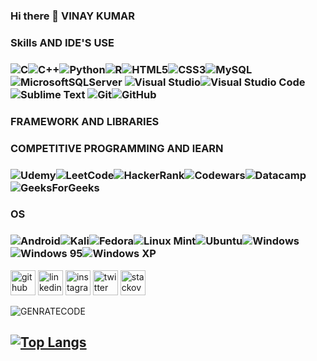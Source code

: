 ### Hi there 👋 VINAY KUMAR

<!--
**VINAY7484/VINAY7484** is a ✨ _special_ ✨ repository because its `README.md` (this file) appears on your GitHub profile.

Here are some ideas to get you started:

- 🔭 I’m currently working on ...
- 🌱 I’m currently learning ...
- 👯 I’m looking to collaborate on ...
- 🤔 I’m looking for help with ...
- 💬 Ask me about ...
- 📫 How to reach me: ...
- 😄 Pronouns: ...
- ⚡ Fun fact: ...
-->
### Skills AND IDE'S USE
### ![C](https://img.shields.io/badge/c-%2300599C.svg?style=for-the-badge&logo=c&logoColor=white)![C++](https://img.shields.io/badge/c++-%2300599C.svg?style=for-the-badge&logo=c%2B%2B&logoColor=white)![Python](https://img.shields.io/badge/python-3670A0?style=for-the-badge&logo=python&logoColor=ffdd54)![R](https://img.shields.io/badge/r-%23276DC3.svg?style=for-the-badge&logo=r&logoColor=white)![HTML5](https://img.shields.io/badge/html5-%23E34F26.svg?style=for-the-badge&logo=html5&logoColor=white)![CSS3](https://img.shields.io/badge/css3-%231572B6.svg?style=for-the-badge&logo=css3&logoColor=white)![MySQL](https://img.shields.io/badge/mysql-%2300f.svg?style=for-the-badge&logo=mysql&logoColor=white)![MicrosoftSQLServer](https://img.shields.io/badge/Microsoft%20SQL%20Sever-CC2927?style=for-the-badge&logo=microsoft%20sql%20server&logoColor=white) ![Visual Studio](https://img.shields.io/badge/Visual%20Studio-5C2D91.svg?style=for-the-badge&logo=visual-studio&logoColor=white)![Visual Studio Code](https://img.shields.io/badge/Visual%20Studio%20Code-0078d7.svg?style=for-the-badge&logo=visual-studio-code&logoColor=white)![Sublime Text](https://img.shields.io/badge/sublime_text-%23575757.svg?style=for-the-badge&logo=sublime-text&logoColor=important) ![Git](https://img.shields.io/badge/git-%23F05033.svg?style=for-the-badge&logo=git&logoColor=white)![GitHub](https://img.shields.io/badge/github-%23121011.svg?style=for-the-badge&logo=github&logoColor=white)

### FRAMEWORK AND LIBRARIES
###  
### COMPETITIVE PROGRAMMING  AND lEARN
### ![Udemy](https://img.shields.io/badge/Udemy-A435F0?style=for-the-badge&logo=Udemy&logoColor=white)![LeetCode](https://img.shields.io/badge/LeetCode-000000?style=for-the-badge&logo=LeetCode&logoColor=#d16c06)![HackerRank](https://img.shields.io/badge/-Hackerrank-2EC866?style=for-the-badge&logo=HackerRank&logoColor=white)![Codewars](https://img.shields.io/badge/Codewars-B1361E?style=for-the-badge&logo=codewars&logoColor=grey)![Datacamp](https://img.shields.io/badge/Datacamp-05192D?style=for-the-badge&logo=datacamp&logoColor=03E860)![GeeksForGeeks](https://img.shields.io/badge/GeeksforGeeks-gray?style=for-the-badge&logo=geeksforgeeks&logoColor=35914c)

### OS
### ![Android](https://img.shields.io/badge/Android-3DDC84?style=for-the-badge&logo=android&logoColor=white)![Kali](https://img.shields.io/badge/Kali-268BEE?style=for-the-badge&logo=kalilinux&logoColor=white)![Fedora](https://img.shields.io/badge/Fedora-294172?style=for-the-badge&logo=fedora&logoColor=white)![Linux Mint](https://img.shields.io/badge/Linux%20Mint-87CF3E?style=for-the-badge&logo=Linux%20Mint&logoColor=white)![Ubuntu](https://img.shields.io/badge/Ubuntu-E95420?style=for-the-badge&logo=ubuntu&logoColor=white)![Windows](https://img.shields.io/badge/Windows-0078D6?style=for-the-badge&logo=windows&logoColor=white)![Windows 95](https://img.shields.io/badge/Windows%2095-008484?style=for-the-badge&logo=windows95&logoColor=white)![Windows XP](https://img.shields.io/badge/Windows%20xp-003399?style=for-the-badge&logo=windowsxp&logoColor=white)


[<img src='https://cdn.jsdelivr.net/npm/simple-icons@3.0.1/icons/github.svg' alt='github' height='40'>](https://github.com/VINAY7484)    [<img src='https://cdn.jsdelivr.net/npm/simple-icons@3.0.1/icons/linkedin.svg' alt='linkedin' height='40'>](https://www.linkedin.com/in/vinay-k-538a33107/](https://www.linkedin.com/in/vinay-k-538a33107)//)  [<img src='https://cdn.jsdelivr.net/npm/simple-icons@3.0.1/icons/instagram.svg' alt='instagram' height='40'>](https://www.instagram.com/@/)  [<img src='https://cdn.jsdelivr.net/npm/simple-icons@3.0.1/icons/twitter.svg' alt='twitter' height='40'>](https://twitter.com/a)  [<img src='https://cdn.jsdelivr.net/npm/simple-icons@3.0.1/icons/stackoverflow.svg' alt='stackoverflow' height='40'>](https://stackoverflow.com/users/a)  

![GENRATECODE](https://github-readme-stats.vercel.app/api?username=VINAY7484&show_icons=true&theme=radical)
## [![Top Langs](https://github-readme-stats.vercel.app/api/top-langs/?username=VINAY7484&layout=compact)](https://github.com/anuraghazra/github-readme-stats)
